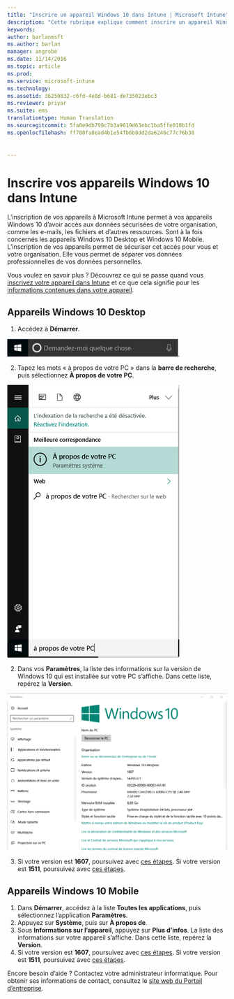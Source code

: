 ```yaml
---
title: "Inscrire un appareil Windows 10 dans Intune | Microsoft Intune"
description: "Cette rubrique explique comment inscrire un appareil Windows 10 Mobile ou Desktop dans Intune"
keywords: 
author: barlanmsft
ms.author: barlan
manager: angrobe
ms.date: 11/14/2016
ms.topic: article
ms.prod: 
ms.service: microsoft-intune
ms.technology: 
ms.assetid: 36250832-c6fd-4e8d-b681-de735023ebc3
ms.reviewer: priyar
ms.suite: ems
translationtype: Human Translation
ms.sourcegitcommit: 5fa0e9db799c7b3a9619d63ebc1ba5ffe010b1fd
ms.openlocfilehash: ff780fa8ead4b1e54fb6b8dd2da6246c77c76b38


---
```



# <a name="enroll-your-windows-10-devices-in-intune"></a>Inscrire vos appareils Windows 10 dans Intune

L’inscription de vos appareils à Microsoft Intune permet à vos appareils Windows 10 d’avoir accès aux données sécurisées de votre organisation, comme les e-mails, les fichiers et d’autres ressources. Sont à la fois concernés les appareils Windows 10 Desktop et Windows 10 Mobile. L’inscription de vos appareils permet de sécuriser cet accès pour vous et votre organisation. Elle vous permet de séparer vos données professionnelles de vos données personnelles.

Vous voulez en savoir plus ? Découvrez ce qui se passe quand vous [inscrivez votre appareil dans Intune](what-happens-if-you-install-the-company-portal-app-and-enroll-your-device-in-intune-windows) et ce que cela signifie pour les [informations contenues dans votre appareil](what-can-your-it-administrator-see-when-you-enroll-your-device-in-intune-windows).

## <a name="windows-10-desktop-devices"></a>Appareils Windows 10 Desktop
1.  Accédez à __Démarrer__.

 ![Menu Démarrer de Windows](../media/windows-start-menu.png).

2. Tapez les mots « à propos de votre PC » dans la __barre de recherche__, puis sélectionnez __À propos de votre PC__.

 ![paramètres de recherche « à propos de votre PC »](../media/searching_for_about_your_pc.png)

2.  Dans vos __Paramètres__, la liste des informations sur la version de Windows 10 qui est installée sur votre PC s’affiche. Dans cette liste, repérez la __Version__.

 ![À propos de votre PC dans Windows 10 Desktop](../media/settings_about_pc.png)

3.  Si votre version est __1607__, poursuivez avec [ces étapes](enroll-your-w10-device-access-work-or-school). Si votre version est __1511__, poursuivez avec [ces étapes](enroll-your-w10-device-your-account).

## <a name="windows-10-mobile-devices"></a>Appareils Windows 10 Mobile

1.  Dans __Démarrer__, accédez à la liste __Toutes les applications__, puis sélectionnez l’application __Paramètres__.
2.  Appuyez sur __Système__, puis sur __À propos de__.
3.  Sous __Informations sur l’appareil__, appuyez sur __Plus d’infos__. La liste des informations sur votre appareil s’affiche. Dans cette liste, repérez la __Version__.
4.  Si votre version est __1607__, poursuivez avec [ces étapes](enroll-your-w10-device-access-work-or-school). Si votre version est __1511__, poursuivez avec [ces étapes](enroll-your-w10-device-your-account).

Encore besoin d’aide ? Contactez votre administrateur informatique. Pour obtenir ses informations de contact, consultez le [site web du Portail d’entreprise](http://portal.manage.microsoft.com).



<!--HONumber=Nov16_HO3-->


